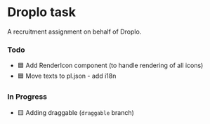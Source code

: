 # Droplo task

A recruitment assignment on behalf of Droplo.

### Todo

- 🟦 Add RenderIcon component (to handle rendering of all icons)
- 🟦 Move texts to pl.json - add i18n

### In Progress

- 🟨 Adding draggable (`draggable` branch)
